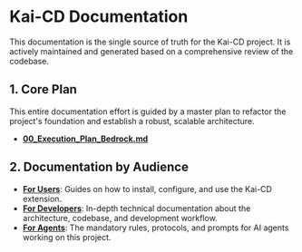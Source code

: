 # Kai-CD Documentation

This documentation is the single source of truth for the Kai-CD project. It is actively maintained and generated based on a comprehensive review of the codebase.

## 1. Core Plan

This entire documentation effort is guided by a master plan to refactor the project's foundation and establish a robust, scalable architecture.

-   [**00_Execution_Plan_Bedrock.md**](./00_Execution_Plan_Bedrock.md)

## 2. Documentation by Audience

-   [**For Users**](./users/): Guides on how to install, configure, and use the Kai-CD extension.
-   [**For Developers**](./developers/): In-depth technical documentation about the architecture, codebase, and development workflow.
-   [**For Agents**](./agents/): The mandatory rules, protocols, and prompts for AI agents working on this project. 